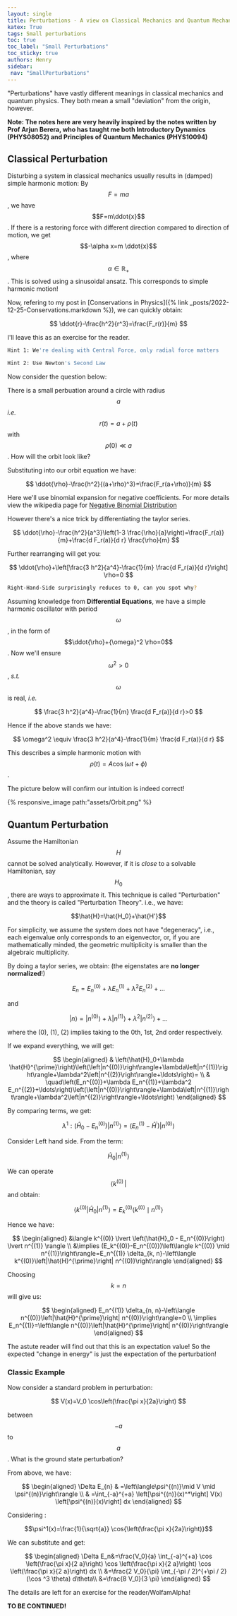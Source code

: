 ```yaml
---
layout: single
title: Perturbations - A view on Classical Mechanics and Quantum Mechanics
katex: True
tags: Small perturbations
toc: true
toc_label: "Small Perturbations"
toc_sticky: true
authors: Henry
sidebar:
 nav: "SmallPerturbations"
---
```

"Perturbations" have vastly different meanings in classical mechanics and quantum physics. They both mean a small "deviation" from the origin, however.

**Note: The notes here are very heavily inspired by the notes written by Prof Arjun Berera, who has taught me both Introductory Dynamics (PHYS08052) and Principles of Quantum Mechanics (PHYS10094)**

## Classical Perturbation
Disturbing a system in classical mechanics usually results in (damped) simple harmonic motion: By $$F=ma$$, we have $$F=m\ddot{x}$$. If there is a restoring force with different direction compared to direction of motion, we get $$-\alpha x=m \ddot{x}$$, where $$\alpha \in \mathbb{R}_+$$. This is solved using a sinusoidal ansatz. This corresponds to simple harmonic motion!

Now, refering to my post in [Conservations in Physics]({% link _posts/2022-12-25-Conservations.markdown %}), we can quickly obtain:

$$
\ddot{r}-\frac{h^2}{r^3}=\frac{F_r(r)}{m} 
$$

I'll leave this as an exercise for the reader. 

```bash
Hint 1: We're dealing with Central Force, only radial force matters
```
```bash
Hint 2: Use Newton's Second Law
```
Now consider the question below:

There is a small perbuation around a circle with radius $$a$$ *i.e.* $$r(t)=a+\rho(t)$$ with $$\rho(0) \ll a$$. How will the orbit look like?

Substituting into our orbit equation we have:

$$
\ddot{\rho}-\frac{h^2}{(a+\rho)^3}=\frac{F_r(a+\rho)}{m} 
$$

Here we'll use binomial expansion for negative coefficients. For more details view the wikipedia page for [Negative Binomial Distribution](https://en.wikipedia.org/wiki/Negative_binomial_distribution)

However there's a nice trick by differentiating the taylor series.

$$
\ddot{\rho}-\frac{h^2}{a^3}\left(1-3 \frac{\rho}{a}\right)=\frac{F_r(a)}{m}+\frac{d F_r(a)}{d r} \frac{\rho}{m} 
$$

Further rearranging will get you: 

$$
\ddot{\rho}+\left[\frac{3 h^2}{a^4}-\frac{1}{m} \frac{d F_r(a)}{d r}\right] \rho=0 
$$

```bash
Right-Hand-Side surprisingly reduces to 0, can you spot why?
```

Assuming knowledge from **Differential Equations**, we have a simple harmonic oscillator with period $$\omega$$, in the form of $$\ddot{\rho}+{\omega}^2 \rho=0$$. Now we'll ensure $$\omega^2>0$$, *s.t.* $$\omega$$ is real, *i.e.*

$$
\frac{3 h^2}{a^4}-\frac{1}{m} \frac{d F_r(a)}{d r}>0
$$

Hence if the above stands we have:

$$
\omega^2 \equiv \frac{3 h^2}{a^4}-\frac{1}{m} \frac{d F_r(a)}{d r}
$$

This describes a simple harmonic motion with $$\rho(t)=A \cos (\omega t+\phi)$$.

The picture below will confirm our intuition is indeed correct!

{% responsive_image path:"assets/Orbit.png" %}


## Quantum Perturbation

Assume the Hamiltonian $$H$$ cannot be solved analytically. However, if it is *close* to a solvable Hamiltonian, say $$H_0$$, there are ways to approximate it. This technique is called "Perturbation" and the theory is called "Perturbation Theory". i.e., we have: 

$$\hat{H}=\hat{H_0}+\hat{H'}$$

For simplicity, we assume the system does not have "degeneracy", i.e., each eigenvalue only corresponds to an eigenvector, or, if you are mathematically minded, the geometric multiplicity is smaller than the algebraic multiplicity. 

By doing a taylor series, we obtain: (the eigenstates are **no longer normalized**!)

$$E_n=E_n^{(0)}+\lambda E_n^{(1)}+\lambda^2 E_n^{(2)}+...$$

and

$$
|n\rangle=\left|n^{(0)}\right\rangle+\lambda\left|n^{(1)}\right\rangle+\lambda^2\left|n^{(2)}\right\rangle+\ldots
$$

where the (0), (1), (2) implies taking to the 0th, 1st, 2nd order respectively.

If we expand everything, we will get:

$$
\begin{aligned}
& \left(\hat{H}_0+\lambda \hat{H}^{\prime}\right)\left(\left|n^{(0)}\right\rangle+\lambda\left|n^{(1)}\right\rangle+\lambda^2\left|n^{(2)}\right\rangle+\ldots\right)= \\
& \quad\left(E_n^{(0)}+\lambda E_n^{(1)}+\lambda^2 E_n^{(2)}+\ldots\right)\left(\left|n^{(0)}\right\rangle+\lambda\left|n^{(1)}\right\rangle+\lambda^2\left|n^{(2)}\right\rangle+\ldots\right)
\end{aligned}
$$

By comparing terms, we get:

$$
\lambda^1:  \left(\hat{H}_0-E_n^{(0)}\right)\left|n^{(1)}\right\rangle =\left(E_n^{(1)}-\hat{H}^{\prime}\right)\left|n^{(0)}\right\rangle 
$$

Consider Left hand side. From the term:

$$\hat{H}_0 \left|n^{(1)}\right\rangle$$

We can operate $$\langle k^{(0)} \,\lvert$$ and obtain:

$$
\left\langle k^{(0)}\left|\hat{H}_0\right| n^{(1)}\right\rangle = E_k^{(0)}\left\langle k^{(0)} \mid n^{(1)}\right\rangle
$$

Hence we have: 

$$
\begin{aligned}
    &\langle k^{(0)} \lvert \left(\hat{H}_0 - E_n^{(0)}\right) \lvert n^{(1)} \rangle \\
    &\implies (E_k^{(0)}-E_n^{(0)})\left\langle k^{(0)} \mid n^{(1)}\right\rangle=E_n^{(1)} \delta_{k, n}-\left\langle k^{(0)}\left|\hat{H}^{\prime}\right| n^{(0)}\right\rangle
\end{aligned}
$$


Choosing $$k=n$$ will give us:

$$
\begin{aligned}
E_n^{(1)} \delta_{n, n}-\left\langle 
n^{(0)}\left|\hat{H}^{\prime}\right| n^{(0)}\right\rangle=0 \\
\implies E_n^{(1)}=\left\langle 
n^{(0)}\left|\hat{H}^{\prime}\right| n^{(0)}\right\rangle
\end{aligned}
$$

The astute reader will find out that this is an expectation value! So the expected "change in energy" is just the expectation of the perturbation!


### Classic Example

Now consider a standard problem in perturbation:

$$
V(x)=V_0 \cos\left(\frac{\pi x}{2a}\right)
$$ 

between $$-a$$ to $$a$$. What is the ground state perturbation?

From above, we have:

$$
\begin{aligned}
\Delta E_{n} & =\left\langle\psi^{(n)}\mid V \mid \psi^{(n)}\right\rangle \\
& =\int_{-a}^{+a}  \left[\psi^{(n)}(x)^*\right] V(x) \left[\psi^{(n)}(x)\right]  dx
\end{aligned}
$$

Considering :

$$\psi^1(x)=\frac{1}{\sqrt{a}} \cos{\left(\frac{\pi x}{2a}\right)}$$

We can substitute and get:

$$
\begin{aligned}
\Delta E_n&=\frac{V_0}{a} \int_{-a}^{+a} \cos \left(\frac{\pi x}{2 a}\right) \cos \left(\frac{\pi x}{2 a}\right) \cos \left(\frac{\pi x}{2 a}\right) dx \\
&=\frac{2 V_0}{\pi} \int_{-\pi / 2}^{+\pi / 2}  (\cos ^3 \theta)  d\theta\\
&=\frac{8 V_0}{3 \pi} 
\end{aligned}
$$

The details are left for an exercise for the reader/WolfamAlpha!








**TO BE CONTINUED!**



